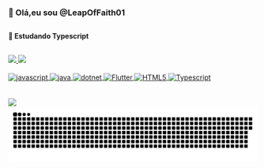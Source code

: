 ### 👋 Olá,eu sou @LeapOfFaith01
## 
 #### 🌱 Estudando Typescript
## 
<div>
  <a href="https://github.com/LeaphOfFaith01" />
  <img height="180em" src="https://github-readme-stats.vercel.app/api?username=leapoffaith01&show_icons=true&theme=light&include_all_commits=true&count_private=true" />
  <img height="180em" src="https://github-readme-stats.vercel.app/api/top-langs/?username=leapoffaith01&layout=compact&langs_count=16&theme=light" />
</div>

<div style="display:inline_block">
  <br>
  <img  align="center" alt="javascript" width="40" height="30" src="https://cdn.jsdelivr.net/gh/devicons/devicon/icons/javascript/javascript-plain.svg" />
  <img  align="center" alt="java" width="40" height="30" src="https://cdn.jsdelivr.net/gh/devicons/devicon/icons/java/java-original.svg" />
  <img  align="center" alt="dotnet" width="40" height="30" src="https://cdn.jsdelivr.net/gh/devicons/devicon/icons/dot-net/dot-net-original.svg" />
  <img  align="center" alt="Flutter" width="40" height="30" src="https://cdn.jsdelivr.net/gh/devicons/devicon/icons/flutter/flutter-original.svg" />
  <img  align="center" alt="HTML5" width="40" height="30" src="https://cdn.jsdelivr.net/gh/devicons/devicon/icons/html5/html5-original.svg" />
  <img  align="center" alt="Typescript" width="40" height="30" src="https://cdn.jsdelivr.net/gh/devicons/devicon/icons/typescript/typescript-original.svg" />
  <div/>
  
  <div>
    <br><br>
    <a href="https://www.linkedin.com/in/luis-eduardo-8144711b1/"><img src="https://img.shields.io/badge/LinkedIn-0077B5?style=for-the-badge&logo=linkedin&logoColor=white" /><a/>
      <img src="https://github.com/leapoffaith01/leapoffaith01/blob/output/github-contribution-grid-snake.svg" />
    <div/>
     
<!---
LeapOfFaith01/LeapOfFaith01 is a ✨ special ✨ repository because its `README.md` (this file) appears on your GitHub profile.
You can click the Preview link to take a look at your changes.
--->
